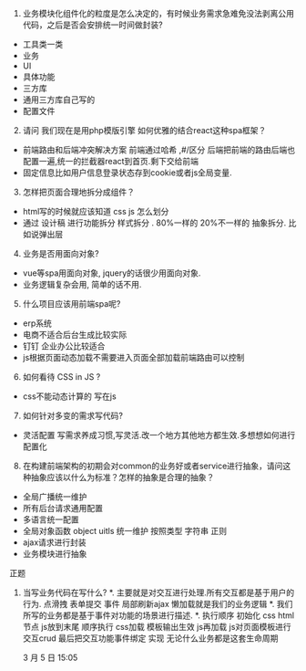 

1. 业务模块化组件化的粒度是怎么决定的，有时候业务需求急难免没法剥离公用代码，之后是否会安排统一时间做封装?

* 工具类一类
* 业务
* UI
* 具体功能
* 三方库
* 通用三方库自己写的
* 配置文件


2. 请问 我们现在是用php模版引擎 如何优雅的结合react这种spa框架？
* 前端路由和后端冲突解决方案
  前端通过哈希 ,#/区分
  后端把前端的路由后端也配置一遍,统一的拦截器react到首页.剩下交给前端
* 固定信息比如用户信息登录状态存到cookie或者js全局变量.

3. 怎样把页面合理地拆分成组件？
* html写的时候就应该知道 css js 怎么划分
* 通过 设计稿 进行功能拆分 样式拆分 . 80%一样的 20%不一样的 抽象拆分. 比如说弹出层

4. 业务是否用面向对象?
* vue等spa用面向对象, jquery的话很少用面向对象.
* 业务逻辑复杂会用, 简单的话不用.

5. 什么项目应该用前端spa呢?
* erp系统
* 电商不适合后台生成比较实际
* 钉钉 企业办公比较适合
* js根据页面动态加载不需要进入页面全部加载前端路由可以控制

6. 如何看待 CSS in JS ?
* css不能动态计算的 写在js

7. 如何针对多变的需求写代码?
* 灵活配置 写需求养成习惯,写灵活.改一个地方其他地方都生效.多想想如何进行配置化

8. 在构建前端架构的初期会对common的业务好或者service进行抽象，请问这种抽象应该以什么为标准？怎样的抽象是合理的抽象？
* 全局广播统一维护
* 所有后台请求通用配置
* 多语言统一配置
* 全局对象函数 object uitls 统一维护 按照类型 字符串 正则
* ajax请求进行封装
* 业务模块进行抽象

正题

1. 当写业务代码在写什么?
*. 主要就是对交互进行处理.所有交互都是基于用户的行为. 点滑拽 表单提交 事件 局部刷新ajax 懒加载就是我们的业务逻辑
*. 我们所写的业务都是基于事件对功能的场景进行描述.
*.  执行顺序 初始化 css html节点 js放到末尾 顺序执行 css加载 模板输出生效 js再加载 js对页面模板进行交互crud
    最后把交互功能事件绑定 实现 无论什么业务都是这套生命周期

    3 月 5 日 15:05
